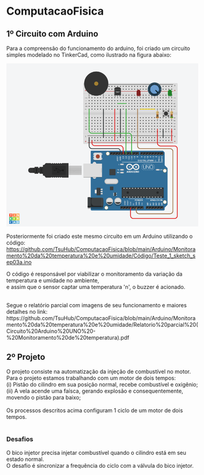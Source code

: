 # ComputacaoFisica

## 1º Circuito com Arduino

Para a compreensão do funcionamento do arduino, foi criado um circuito<br/>
simples modelado no TinkerCad, como ilustrado na figura abaixo:

![Arduino](https://github.com/TsuHub/ComputacaoFisica/blob/main/Arduino/Monitoramento%20da%20temperatura%20e%20umidade/PNG/Arduino3_TinkerCad.png?raw=true)

Posteriormente foi criado este mesmo circuito em um Arduino utilizando o código:
https://github.com/TsuHub/ComputacaoFisica/blob/main/Arduino/Monitoramento%20da%20temperatura%20e%20umidade/Código/Teste_1_sketch_sep03a.ino

O código é responsável por viabilizar o monitoramento da variação da temperatura e umidade no ambiente,<br/>
e assim que o sensor captar uma temperatura 'n', o buzzer é acionado.

<br/>
Segue o relatório parcial com imagens de seu funcionamento e maiores detalhes no link:
https://github.com/TsuHub/ComputacaoFisica/blob/main/Arduino/Monitoramento%20da%20temperatura%20e%20umidade/Relatorio%20parcial%20(Circuito%20Arduino%20UNO%20-%20Monitoramento%20de%20temperatura).pdf

## 2º Projeto

O projeto consiste na automatização da injeção de combustível no motor.<br/>
Para o projeto estamos trabalhando com um motor de dois tempos:<br/>
(i)  Pistão do cilindro em sua posição normal, recebe combustível e oxigênio;<br/>
(ii) A vela acende uma faísca, gerando explosão e consequentemente, movendo o pistão para baixo;<br/>
<br/>
Os processos descritos acima configuram 1 ciclo de um motor de dois tempos.<br/>
<br/>

### Desafios
O bico injetor precisa injetar combustível quando o cilindro está em seu estado normal.<br/>
O desafio é sincronizar a frequência do ciclo com a válvula do bico injetor.<br/>

